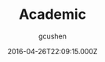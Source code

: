 ---
title: Academic
github: https://github.com/wowchemy/wowchemy-hugo-themes
demo: https://academic-demo.netlify.app/
author: gcushen
thumbnail: themes/hugo-academic.jpg
ssg:
  - Hugo
cms:
  - Markdown
date: 2016-04-26T22:09:15.000Z
description: >-
  📝 The website builder for Hugo. Build and deploy a beautiful website in
  minutes!
draft: false
publish_date: '2016-04-26T22:09:15Z'
update_date: '2022-11-06T16:38:05Z'
github_star: 6797
github_fork: 2743
---